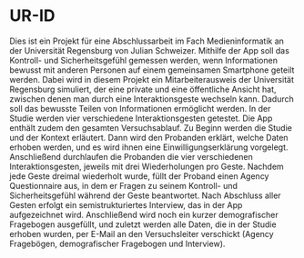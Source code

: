 # UR-ID

Dies ist ein Projekt für eine Abschlussarbeit im Fach Medieninformatik an der Universität Regensburg von Julian Schweizer. Mithilfe der App soll das Kontroll- und Sicherheitsgefühl gemessen werden, wenn Informationen bewusst mit anderen Personen auf einem gemeinsamen Smartphone geteilt werden. Dabei wird in diesem Projekt ein Mitarbeiterausweis der Universität Regensburg simuliert, der eine private und eine öffentliche Ansicht hat, zwischen denen man durch eine Interaktionsgeste wechseln kann. Dadurch soll das bewusste Teilen von Informationen ermöglicht werden. In der Studie werden vier verschiedene Interaktionsgesten getestet. Die App enthält zudem den gesamten Versuchsablauf. Zu Beginn werden die Studie und der Kontext erläutert. Dann wird den Probanden erklärt, welche Daten erhoben werden, und es wird ihnen eine Einwilligungserklärung vorgelegt. Anschließend durchlaufen die Probanden die vier verschiedenen Interaktionsgesten, jeweils mit drei Wiederholungen pro Geste. Nachdem jede Geste dreimal wiederholt wurde, füllt der Proband einen Agency Questionnaire aus, in dem er Fragen zu seinem Kontroll- und Sicherheitsgefühl während der Geste beantwortet. Nach Abschluss aller Gesten erfolgt ein semistrukturiertes Interview, das in der App aufgezeichnet wird. Anschließend wird noch ein kurzer demografischer Fragebogen ausgefüllt, und zuletzt werden alle Daten, die in der Studie erhoben wurden, per E-Mail an den Versuchsleiter verschickt (Agency Fragebögen, demografischer Fragebogen und Interview).

